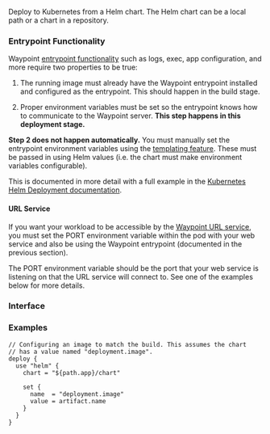 <!-- This file was generated via `make gen/integrations-hcl` -->
Deploy to Kubernetes from a Helm chart. The Helm chart can be a local path
or a chart in a repository.

### Entrypoint Functionality

Waypoint [entrypoint functionality](/waypoint/docs/entrypoint#functionality) such
as logs, exec, app configuration, and more require two properties to be true:

1. The running image must already have the Waypoint entrypoint installed
  and configured as the entrypoint. This should happen in the build stage.

2. Proper environment variables must be set so the entrypoint knows how
  to communicate to the Waypoint server. **This step happens in this
  deployment stage.**

**Step 2 does not happen automatically.** You must manually set the entrypoint
environment variables using the [templating feature](/waypoint/docs/waypoint-hcl/functions/template).
These must be passed in using Helm values (i.e. the chart must make
environment variables configurable).

This is documented in more detail with a full example in the
[Kubernetes Helm Deployment documentation](/waypoint/docs/platforms/kubernetes/helm-deploy).

#### URL Service

If you want your workload to be accessible by the
[Waypoint URL service](/waypoint/docs/url), you must set the PORT environment variable
within the pod with your web service and also be using the Waypoint
entrypoint (documented in the previous section).

The PORT environment variable should be the port that your web service
is listening on that the URL service will connect to. See one of the examples
below for more details.

### Interface

### Examples

```hcl
// Configuring an image to match the build. This assumes the chart
// has a value named "deployment.image".
deploy {
  use "helm" {
    chart = "${path.app}/chart"

    set {
      name  = "deployment.image"
      value = artifact.name
    }
  }
}
```

